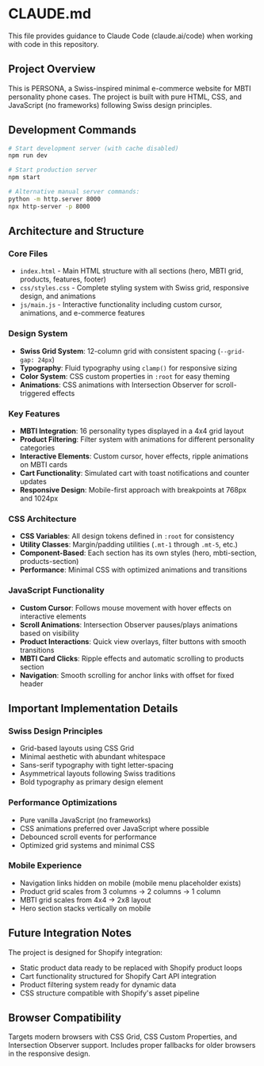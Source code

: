 # CLAUDE.md

This file provides guidance to Claude Code (claude.ai/code) when working with code in this repository.

## Project Overview

This is PERSONA, a Swiss-inspired minimal e-commerce website for MBTI personality phone cases. The project is built with pure HTML, CSS, and JavaScript (no frameworks) following Swiss design principles.

## Development Commands

```bash
# Start development server (with cache disabled)
npm run dev

# Start production server
npm start

# Alternative manual server commands:
python -m http.server 8000
npx http-server -p 8000
```

## Architecture and Structure

### Core Files
- `index.html` - Main HTML structure with all sections (hero, MBTI grid, products, features, footer)
- `css/styles.css` - Complete styling system with Swiss grid, responsive design, and animations
- `js/main.js` - Interactive functionality including custom cursor, animations, and e-commerce features

### Design System
- **Swiss Grid System**: 12-column grid with consistent spacing (`--grid-gap: 24px`)
- **Typography**: Fluid typography using `clamp()` for responsive sizing
- **Color System**: CSS custom properties in `:root` for easy theming
- **Animations**: CSS animations with Intersection Observer for scroll-triggered effects

### Key Features
- **MBTI Integration**: 16 personality types displayed in a 4x4 grid layout
- **Product Filtering**: Filter system with animations for different personality categories
- **Interactive Elements**: Custom cursor, hover effects, ripple animations on MBTI cards
- **Cart Functionality**: Simulated cart with toast notifications and counter updates
- **Responsive Design**: Mobile-first approach with breakpoints at 768px and 1024px

### CSS Architecture
- **CSS Variables**: All design tokens defined in `:root` for consistency
- **Utility Classes**: Margin/padding utilities (`.mt-1` through `.mt-5`, etc.)
- **Component-Based**: Each section has its own styles (hero, mbti-section, products-section)
- **Performance**: Minimal CSS with optimized animations and transitions

### JavaScript Functionality
- **Custom Cursor**: Follows mouse movement with hover effects on interactive elements
- **Scroll Animations**: Intersection Observer pauses/plays animations based on visibility
- **Product Interactions**: Quick view overlays, filter buttons with smooth transitions
- **MBTI Card Clicks**: Ripple effects and automatic scrolling to products section
- **Navigation**: Smooth scrolling for anchor links with offset for fixed header

## Important Implementation Details

### Swiss Design Principles
- Grid-based layouts using CSS Grid
- Minimal aesthetic with abundant whitespace
- Sans-serif typography with tight letter-spacing
- Asymmetrical layouts following Swiss traditions
- Bold typography as primary design element

### Performance Optimizations
- Pure vanilla JavaScript (no frameworks)
- CSS animations preferred over JavaScript where possible
- Debounced scroll events for performance
- Optimized grid systems and minimal CSS

### Mobile Experience
- Navigation links hidden on mobile (mobile menu placeholder exists)
- Product grid scales from 3 columns → 2 columns → 1 column
- MBTI grid scales from 4x4 → 2x8 layout
- Hero section stacks vertically on mobile

## Future Integration Notes

The project is designed for Shopify integration:
- Static product data ready to be replaced with Shopify product loops
- Cart functionality structured for Shopify Cart API integration
- Product filtering system ready for dynamic data
- CSS structure compatible with Shopify's asset pipeline

## Browser Compatibility

Targets modern browsers with CSS Grid, CSS Custom Properties, and Intersection Observer support. Includes proper fallbacks for older browsers in the responsive design.